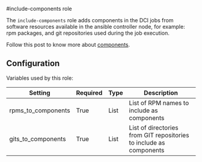 #include-components role

The `include-components` role adds components in the DCI jobs from software resources available in the ansible controller node, for example: rpm packages, and git repositories used during the job execution.

Follow this post to know more about [components](https://blog.distributed-ci.io/automate-dci-components.html).

## Configuration

Variables used by this role:

| Setting               | Required | Type   | Description                                                        |
| --------------------- | -------- | ------ | -------------------------------------------------------------------|
| rpms\_to\_components  | True     | List   | List of RPM names to include as components                         |
| gits\_to\_components  | True     | List   | List of directories from GIT repositories to include as components |
